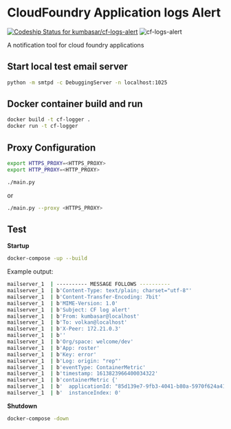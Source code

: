 # CloudFoundry Application logs Alert

[![Codeship Status for kumbasar/cf-logs-alert](https://app.codeship.com/projects/3112835d-71ee-43c3-8a6d-7cdc27e3946e/status?branch=main)](https://app.codeship.com/projects/422129)
![cf-logs-alert](https://github.com/kumbasar/cf-logs-alert/workflows/cf-logs-alert/badge.svg)

A notification tool for cloud foundry applications 

## Start local test email server

```bash
python -m smtpd -c DebuggingServer -n localhost:1025
```

## Docker container build and run

```bash
docker build -t cf-logger . 
docker run -t cf-logger   
```

## Proxy Configuration

```bash
export HTTPS_PROXY=<HTTPS_PROXY>
export HTTP_PROXY=<HTTP_PROXY>

./main.py
```

or

```bash
./main.py --proxy <HTTPS_PROXY>
```

## Test

**Startup**

```bash
docker-compose -up --build
```

Example output:

```bash
mailserver_1  | ---------- MESSAGE FOLLOWS ----------
mailserver_1  | b'Content-Type: text/plain; charset="utf-8"'
mailserver_1  | b'Content-Transfer-Encoding: 7bit'
mailserver_1  | b'MIME-Version: 1.0'
mailserver_1  | b'Subject: CF log alert'
mailserver_1  | b'From: kumbasar@localhost'
mailserver_1  | b'To: volkan@localhost'
mailserver_1  | b'X-Peer: 172.21.0.3'
mailserver_1  | b''
mailserver_1  | b'Org/space: welcome/dev'
mailserver_1  | b'App: roster'
mailserver_1  | b'Key: error'
mailserver_1  | b'Log: origin: "rep"'
mailserver_1  | b'eventType: ContainerMetric'
mailserver_1  | b'timestamp: 1613823966400034322'
mailserver_1  | b'containerMetric {'
mailserver_1  | b'  applicationId: "85d139e7-9fb3-4041-b80a-5970f624a415"'
mailserver_1  | b'  instanceIndex: 0'
```

**Shutdown**

```bash
docker-compose -down
```

